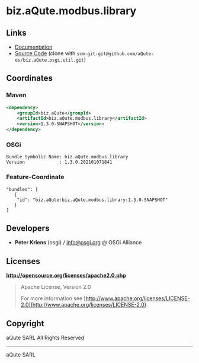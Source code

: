 # biz.aQute.modbus.library

## Links

* [Documentation](https://aQute.biz)
* [Source Code](https://github.com/aQute-os/biz.aQute.osgi.util) (clone with `scm:git:git@github.com/aQute-os/biz.aQute.osgi.util.git`)

## Coordinates

### Maven

```xml
<dependency>
    <groupId>biz.aQute</groupId>
    <artifactId>biz.aQute.modbus.library</artifactId>
    <version>1.3.0-SNAPSHOT</version>
</dependency>
```

### OSGi

```
Bundle Symbolic Name: biz.aQute.modbus.library
Version             : 1.3.0.202101071841
```

### Feature-Coordinate

```
"bundles": [
   {
    "id": "biz.aQute:biz.aQute.modbus.library:1.3.0-SNAPSHOT"
   }
]
```

## Developers

* **Peter Kriens** (osgi) / [info@osgi.org](mailto:info@osgi.org) @ OSGi Alliance

## Licenses

**http://opensource.org/licenses/apache2.0.php**
  > Apache License, Version 2.0
  >
  > For more information see [http://www.apache.org/licenses/LICENSE-2.0](http://www.apache.org/licenses/LICENSE-2.0).

## Copyright

aQute SARL All Rights Reserved

---
aQute SARL